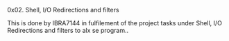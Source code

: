 0x02. Shell, I/O Redirections and filters

This is done by IBRA7144 in fulfilement of the project tasks under Shell, I/O Redirections and filters to alx se program..
